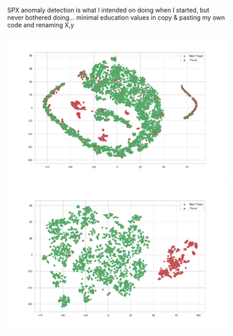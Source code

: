 SPX anomaly detection is what I intended on doing when I started, but never bothered doing... minimal education values in copy & pasting my own code and renaming X,y



![original](./original.png)![latent_representation](./latent_representation.png)